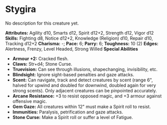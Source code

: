 # Stygira

No description for this creature yet.

**Attributes:** Agility d10, Smarts d12, Spirit d12+2, Strength d12,
Vigor d12
**Skills:** Fighting d8, Notice d12+2, Knowledge (Religion) d10, Repair
d10, Tracking d12+2
**Charisma:** -; **Pace:** 6; **Parry:** 6; **Toughness:** 10 (2)
**Edges:** Alertness, Frenzy, Level Headed, Strong Willed
**Special Abilities**

- **Armour +2:** Cracked flesh.
- **Claws:** Str+d4; Stone Curse.
- **Truevision:** Can see through illusions, shapechanging,
invisibility, etc.
- **Blindsight:** Ignore sight-based penalties and gaze attacks.
- **Scent:** Can navigate, track and detect creatures by scent (range
6", halved for upwind and doubled for downwind, doubled again for very
strong scents). Only adjacent creatures can be pinpointed accurately.
- **Arcane Resistance:** +3 to resist opposed magic, and +3 armour
against offensive magic.
- **Gem Gaze:** All creatures within 12" must make a Spirit roll to
resist.
- **Immunities:** Paralysis, petrification and gaze attacks.
- **Stone Curse:** Make a Spirit roll or suffer a level of Fatigue.
